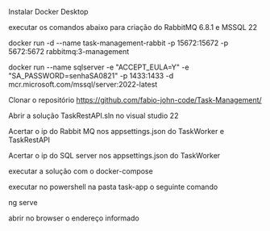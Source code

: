 Instalar Docker Desktop

executar os comandos abaixo para criação do RabbitMQ 6.8.1 e MSSQL 22

docker run -d --name task-management-rabbit -p 15672:15672 -p 5672:5672 rabbitmq:3-management 

docker run --name sqlserver -e "ACCEPT_EULA=Y" -e "SA_PASSWORD=senhaSA0821" -p 1433:1433 -d mcr.microsoft.com/mssql/server:2022-latest

Clonar o repositório https://github.com/fabio-john-code/Task-Management/

Abrir a solução TaskRestAPI.sln no visual studio 22

Acertar o ip do Rabbit MQ nos appsettings.json do TaskWorker e TaskRestAPI

Acertar o ip do SQL server nos appsettings.json do TaskWorker

executar a solução com o docker-compose

executar no powershell na pasta task-app o seguinte comando

ng serve

abrir no browser o endereço informado

